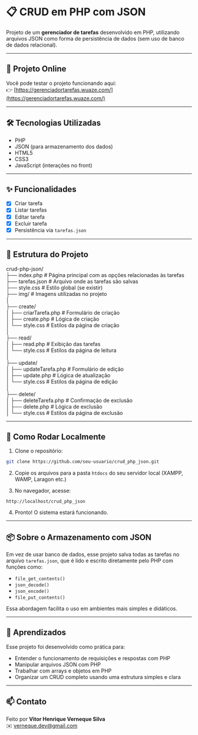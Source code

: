 # 📋 CRUD em PHP com JSON

Projeto de um **gerenciador de tarefas** desenvolvido em PHP, utilizando arquivos JSON como forma de persistência de dados (sem uso de banco de dados relacional).

---

## 🔗 Projeto Online

Você pode testar o projeto funcionando aqui:  
👉 [https://gerenciadortarefas.wuaze.com/](https://gerenciadortarefas.wuaze.com/)

---

## 🛠 Tecnologias Utilizadas

- PHP  
- JSON (para armazenamento dos dados)  
- HTML5  
- CSS3  
- JavaScript (interações no front)

---

## ✨ Funcionalidades

- [x] Criar tarefa  
- [x] Listar tarefas  
- [x] Editar tarefa  
- [x] Excluir tarefa  
- [x] Persistência via `tarefas.json`  

---

## 📂 Estrutura do Projeto

crud-php-json/  
├── index.php # Página principal com as opções relacionadas às tarefas  
├── tarefas.json # Arquivo onde as tarefas são salvas  
├── style.css # Estilo global (se existir)  
├── img/ # Imagens utilizadas no projeto  
│  
├── create/  
│ ├── criarTarefa.php # Formulário de criação  
│ ├── create.php # Lógica de criação  
│ └── style.css # Estilos da página de criação  
│  
├── read/  
│ ├── read.php # Exibição das tarefas  
│ └── style.css # Estilos da página de leitura  
│  
├── update/  
│ ├── updateTarefa.php # Formulário de edição  
│ ├── update.php # Lógica de atualização  
│ └── style.css # Estilos da página de edição  
│  
├── delete/  
│ ├── deleteTarefa.php # Confirmação de exclusão  
│ ├── delete.php # Lógica de exclusão  
│ └── style.css # Estilos da página de exclusão  

---

## 🧪 Como Rodar Localmente

1. Clone o repositório:

```bash
git clone https://github.com/seu-usuario/crud_php_json.git
```

2. Copie os arquivos para a pasta `htdocs` do seu servidor local (XAMPP, WAMP, Laragon etc.)

3. No navegador, acesse:

```url
http://localhost/crud_php_json
```

4. Pronto! O sistema estará funcionando.

---

## 📦 Sobre o Armazenamento com JSON

Em vez de usar banco de dados, esse projeto salva todas as tarefas no arquivo `tarefas.json`, que é lido e escrito diretamente pelo PHP com funções como:

- `file_get_contents()`  
- `json_decode()`  
- `json_encode()`  
- `file_put_contents()`

Essa abordagem facilita o uso em ambientes mais simples e didáticos.

---

## 🧠 Aprendizados

Esse projeto foi desenvolvido como prática para:

- Entender o funcionamento de requisições e respostas com PHP  
- Manipular arquivos JSON com PHP  
- Trabalhar com arrays e objetos em PHP  
- Organizar um CRUD completo usando uma estrutura simples e clara

---

## 📫 Contato

Feito por **Vitor Henrique Verneque Silva**  
✉️ verneque.dev@gmail.com
